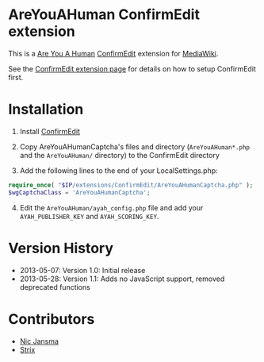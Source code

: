 # AreYouAHuman ConfirmEdit extension

This is a [Are You A Human](http://areyouahuman.com) [ConfirmEdit](http://www.mediawiki.org/wiki/Extension:ConfirmEdit) extension for [MediaWiki](http://www.mediawiki.org/).

See the [ConfirmEdit extension page](http://www.mediawiki.org/wiki/Extension:ConfirmEdit) for details on how to setup ConfirmEdit first.

# Installation

1. Install [ConfirmEdit](http://www.mediawiki.org/wiki/Extension:ConfirmEdit)

2. Copy AreYouAHumanCaptcha's files and directory (`AreYouAHuman*.php` and the `AreYouAHuman/` directory) to the ConfirmEdit directory

3. Add the following lines to the end of your LocalSettings.php:

````php
require_once( "$IP/extensions/ConfirmEdit/AreYouAHumanCaptcha.php" );
$wgCaptchaClass = 'AreYouAHumanCaptcha';
````

4. Edit the `AreYouAHuman/ayah_config.php` file and add your `AYAH_PUBLISHER_KEY` and `AYAH_SCORING_KEY`.

# Version History

* 2013-05-07: Version 1.0: Initial release
* 2013-05-28: Version 1.1: Adds no JavaScript support, removed deprecated functions

# Contributors

* [Nic Jansma](http://nicj.net)
* [Strix](https://github.com/strixaluco)